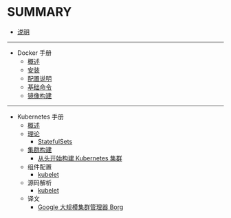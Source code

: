 # SUMMARY

* [说明](README.md)

---

* Docker 手册
    * [概述](moby/chapter1.md)
    * [安装](moby/chapter2.md)
    * [配置说明](moby/chapter3.md)
    * [基础命令](moby/chapter4.md)
    * [镜像构建](moby/chapter5.md)

---

* Kubernetes 手册
    * [概述](k8s/arch.md)
    * [理论](k8s/concepts.md)
        * [StatefulSets](k8s/concepts-statefulsets.md)
    * [集群构建](k8s/install.md)
        * [从头开始构建 Kubernetes 集群](k8s/install-manual.md)
    * 组件配置
        * [kubelet](k8s/cfg-kubelet.md)
    * 源码解析
      * [kubelet](k8s/src-kubelet.md)
    * 译文
      * [Google 大规模集群管理器 Borg](k8s/borg.md)
